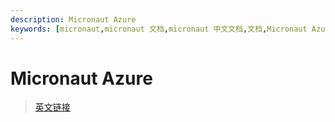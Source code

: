 ```yaml
---
description: Micronaut Azure
keywords: [micronaut,micronaut 文档,micronaut 中文文档,文档,Micronaut Azure,Azure]
---
```


# Micronaut Azure

> [英文链接](https://micronaut-projects.github.io/micronaut-azure/1.0.x/guide/index.html#introduction)
